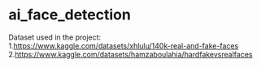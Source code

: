 # ai_face_detection

Dataset used in the project:
1.https://www.kaggle.com/datasets/xhlulu/140k-real-and-fake-faces
2.https://www.kaggle.com/datasets/hamzaboulahia/hardfakevsrealfaces
